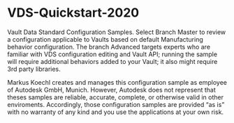 # VDS-Quickstart-2020
Vault Data Standard Configuration Samples. Select Branch Master to review a configuration applicable to Vaults based on default Manufacturing behavior configuration. The branch Advanced targets experts who are familiar with VDS configuration editing and Vault API; running the sample will require additional behaviors added to your Vault; it also might require 3rd party libraries. 

Markus Koechl creates and manages this configuration sample as employee of Autodesk GmbH, Munich. However, Autodesk does not represent that theses samples are reliable, accurate, complete, or otherwise valid in other enviroments. Accordingly, those configuration samples are provided “as is” with no warranty of any kind and you use the applications at your own risk.
